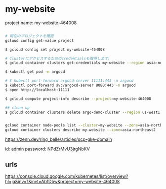 # my-website


project name: my-website-464008

```sh

# 現在のプロジェクトを確認
gcloud config get-value project

$ gcloud config set project my-website-464008

# Clusterにアクセスするためのcredentialsも取得します。
$ gcloud container clusters get-credentials my-website --region asia-northeast2

$ kubectl get pod -n argocd

# $ kubectl port-forward argocd-server 11111:443 -n argocd
$ kubectl port-forward svc/argocd-server 8080:443 -n argocd
$ open http://localhost:11111

$ gcloud compute project-info describe --project=my-website-464008

## clean up
$ gcloud container clusters delete argo-demo-cluster --region us-west1


gcloud container node-pools list --cluster=my-website --zone=asia-northeast2
gcloud container clusters describe my-website --zone=asia-northeast2

```


https://zenn.dev/ring_belle/articles/gcp-gke-domain

id: admin
password: NPdZrMvU3jrgNbKV

## urls

https://console.cloud.google.com/kubernetes/list/overview?hl=ja&inv=1&invt=Ab1Dbw&project=my-website-464008
